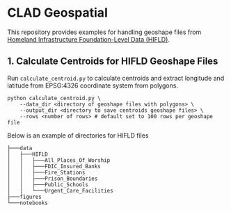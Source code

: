 # CLAD Geospatial
This repository provides examples for handling geoshape files from [Homeland Infrastructure Foundation-Level Data (HIFLD)](https://hifld-geoplatform.hub.arcgis.com/search).

## 1. Calculate Centroids for HIFLD Geoshape Files

Run `calculate_centroid.py` to calculate centroids and extract longitude and latitude from EPSG:4326 coordinate system from polygons. 

```
python calculate_centroid.py \
    --data_dir <directory of geoshape files with polygons> \
    --output_dir <directory to save centroids geoshape files> \
    --rows <number of rows> # default set to 100 rows per geoshape file
```
Below is an example of directories for HIFLD files
```
├───data
│   ├───HIFLD
│   │   ├───All_Places_Of_Worship
│   │   ├───FDIC_Insured_Banks
│   │   ├───Fire_Stations
│   │   ├───Prison_Boundaries
│   │   ├───Public_Schools
│   │   └───Urgent_Care_Facilities
├───figures
└───notebooks
```